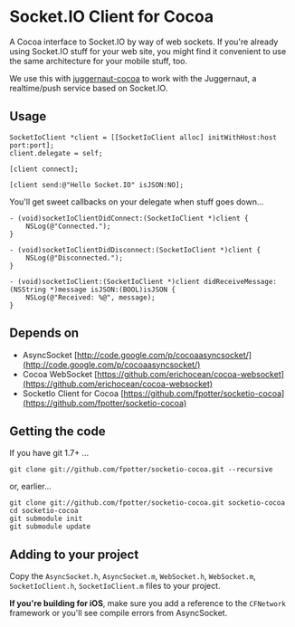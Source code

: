 # Socket.IO Client for Cocoa

A Cocoa interface to Socket.IO by way of web sockets.  If you're already using Socket.IO stuff for your web site, you might find it convenient to use the same architecture for your mobile stuff, too.

We use this with [juggernaut-cocoa](https://github.com/fpotter/juggernaut-cocoa) to work with the Juggernaut, a realtime/push service based on Socket.IO.

## Usage

    SocketIoClient *client = [[SocketIoClient alloc] initWithHost:host port:port];
    client.delegate = self;

    [client connect];
    
    [client send:@"Hello Socket.IO" isJSON:NO];

You'll get sweet callbacks on your delegate when stuff goes down...

    - (void)socketIoClientDidConnect:(SocketIoClient *)client {
        NSLog(@"Connected.");
    }

    - (void)socketIoClientDidDisconnect:(SocketIoClient *)client {
        NSLog(@"Disconnected.");
    }

    - (void)socketIoClient:(SocketIoClient *)client didReceiveMessage:(NSString *)message isJSON:(BOOL)isJSON {
        NSLog(@"Received: %@", message);
    }

## Depends on

* AsyncSocket [http://code.google.com/p/cocoaasyncsocket/](http://code.google.com/p/cocoaasyncsocket/)
* Cocoa WebSocket [https://github.com/erichocean/cocoa-websocket](https://github.com/erichocean/cocoa-websocket)
* SocketIo Client for Cocoa [https://github.com/fpotter/socketio-cocoa](https://github.com/fpotter/socketio-cocoa)

## Getting the code

If you have git 1.7+ ...

    git clone git://github.com/fpotter/socketio-cocoa.git --recursive

or, earlier...

    git clone git://github.com/fpotter/socketio-cocoa.git socketio-cocoa
    cd socketio-cocoa
    git submodule init
    git submodule update
 
## Adding to your project

Copy the `AsyncSocket.h`, `AsyncSocket.m`, `WebSocket.h`, `WebSocket.m`, `SocketIoClient.h`, `SocketIoClient.m` files to your project.

**If you're building for iOS**, make sure you add a reference to the `CFNetwork` framework or you'll see compile errors from AsyncSocket.

